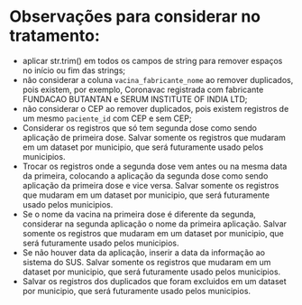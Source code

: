 # Observações para considerar no tratamento:

- aplicar str.trim() em todos os campos de string para remover espaços no
  início ou fim das strings;
- não considerar a coluna `vacina_fabricante_nome` ao remover duplicados, pois
  existem, por exemplo, Coronavac registrada com fabricante FUNDACAO BUTANTAN
  e SERUM INSTITUTE OF INDIA LTD;
- não considerar o CEP ao remover duplicados, pois existem registros de um
  mesmo `paciente_id` com CEP e sem CEP;
- Considerar os registros que só tem segunda dose como sendo aplicação de primeira dose. Salvar somente os registros que mudaram em um  dataset por municipio, que será futuramente usado pelos municipios.   
- Trocar os registros onde a segunda dose vem antes ou na mesma data da primeira, colocando a aplicação da segunda dose como sendo aplicação da primeira dose e vice versa. Salvar somente os registros que mudaram em um  dataset por municipio, que será futuramente usado pelos municipios.   
- Se o nome da vacina na primeira dose é diferente da segunda, considerar na segunda aplicação o nome da primeira aplicação.  Salvar somente os registros que mudaram em um  dataset por municipio, que será futuramente usado pelos municipios.   
- Se não houver data da aplicação, inserir a data da informação ao sistema do SUS. Salvar somente os registros que mudaram em um  dataset por municipio, que será futuramente usado pelos municipios.  
-  Salvar os registros dos duplicados que foram excluidos em um  dataset por municipio, que será futuramente usado pelos municipios.   
 
